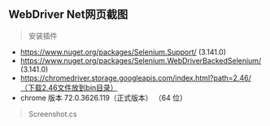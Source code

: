 ## WebDriver Net网页截图


> 安装插件


- https://www.nuget.org/packages/Selenium.Support/ (3.141.0)
- https://www.nuget.org/packages/Selenium.WebDriverBackedSelenium/ (3.141.0)
- https://chromedriver.storage.googleapis.com/index.html?path=2.46/（下载2.46文件放到bin目录）
- chrome 版本 72.0.3626.119（正式版本） （64 位）


> Screenshot.cs